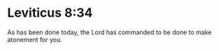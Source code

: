 # Leviticus 8:34

As has been done today, the Lord has commanded to be done to make atonement for you.
